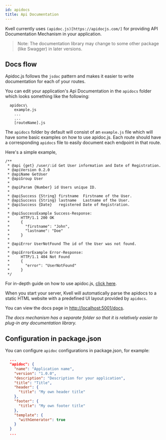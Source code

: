 ```yaml
---
id: apidocs
title: Api Documentation
---
```


Kvell currently uses `(apidoc.js)[https://apidocjs.com/]` for providing API Documentation Mechanism in your application.

> Note: The documentation library may change to some other package (like Swagger) in later versions.

## Docs flow

Apidoc.js follows the `jsdoc` pattern and makes it easier to write documentation for each of your routes.

You can edit your application's Api Documentation in the `apidocs` folder which looks something like the following:

```
  apidocs\
    example.js
    ...
    ...
    [routeName].js
```

The `apidocs` folder by default will consist of an `example.js` file which will have some basic examples on how to use apidoc.js. Each route should have a corresponding `apidocs` file to easily document each endpoint in that route.

Here's a simple example,

```jsdoc
/**
 * @api {get} /user/:id Get User information and Date of Registration.
 * @apiVersion 0.2.0
 * @apiName GetUser
 * @apiGroup User
 *
 * @apiParam {Number} id Users unique ID.
 *
 * @apiSuccess {String} firstname  Firstname of the User.
 * @apiSuccess {String} lastname   Lastname of the User.
 * @apiSuccess {Date}   registered Date of Registration.
 *
 * @apiSuccessExample Success-Response:
 *     HTTP/1.1 200 OK
 *     {
 *       "firstname": "John",
 *       "lastname": "Doe"
 *     }
 *
 * @apiError UserNotFound The id of the User was not found.
 *
 * @apiErrorExample Error-Response:
 *     HTTP/1.1 404 Not Found
 *     {
 *       "error": "UserNotFound"
 *     }
 */
```

For in-depth guide on how to use apidoc.js, [click here](https://apidocjs.com/#getting-started).

When you start your server, Kvell will automatically parse the apidocs to a static HTML website with a predefined UI layout provided by `apidocs`.

You can view the docs page in [http://localhost:5001/docs](http://localhost:5001/docs).

_The docs mechanism has a separate folder so that it is relatively easier to plug-in any documentation library._ 

## Configuration in package.json

You can configure `apidoc` configurations in package.json, for example:

```json
  ...
  "apidoc": {
    "name": "Application name",
    "version": "1.0.0",
    "description": "Description for your application",
    "title": "Title",
    "header": {
      "title": "My own header title"
    },
    "footer": {
      "title": "My own footer title"
    },
    "template": {
      "withGenerator": true
    }
  }
  ...

```